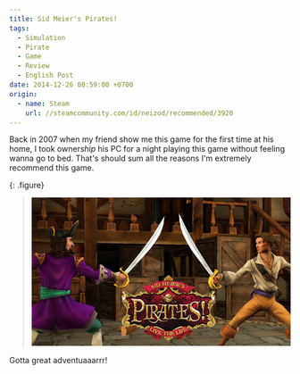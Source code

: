 ```yaml
---
title: Sid Meier's Pirates!
tags:
  - Simulation
  - Pirate
  - Game
  - Review
  - English Post
date: 2014-12-26 00:59:00 +0700
origin:
  - name: Steam
    url: //steamcommunity.com/id/neizod/recommended/3920
---
```


Back in 2007 when my friend show me this game for the first time at his home, I took owner*ship* his PC for a night playing this game without feeling wanna go to bed. That's should sum all the reasons I'm extremely recommend this game.

{: .figure}
> ![](/images/game/cover/sid-meiers-pirates.jpg)

Gotta great adventuaaarrr!
